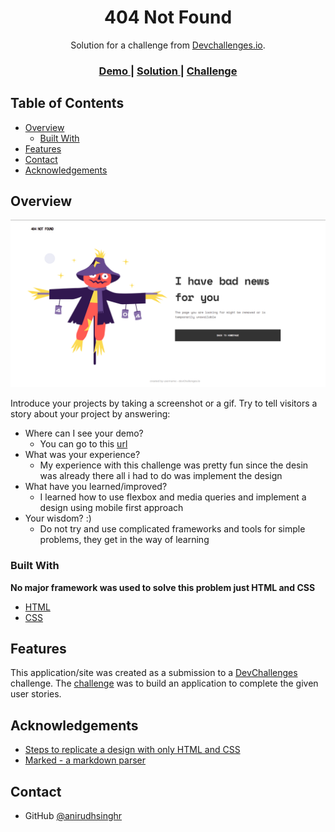 <h1 align="center">404 Not Found</h1>

<div align="center">
   Solution for a challenge from  <a href="http://devchallenges.io" target="_blank">Devchallenges.io</a>.
</div>

<div align="center">
  <h3>
    <a href="https://awesome-ride-37a065.netlify.app/">
      Demo
    </a>
    <span> | </span>
    <a href="https://github.com/anirudhsinghr/devchallenges_404_not_found">
      Solution
    </a>
    <span> | </span>
    <a href="https://devchallenges.io/challenges/wBunSb7FPrIepJZAg0sY">
      Challenge
    </a>
  </h3>
</div>

<!-- TABLE OF CONTENTS -->

## Table of Contents

- [Overview](#overview)
  - [Built With](#built-with)
- [Features](#features)
- [Contact](#contact)
- [Acknowledgements](#acknowledgements)

<!-- OVERVIEW -->

## Overview

![screenshot](https://raw.githubusercontent.com/anirudhsinghr/devchallenges_404_not_found/main/solution_screenshot.png)

Introduce your projects by taking a screenshot or a gif. Try to tell visitors a story about your project by answering:

- Where can I see your demo?
  - You can go to this [url](https://devchallenges.io/challenges/wBunSb7FPrIepJZAg0sY)
- What was your experience?
  - My experience with this challenge was pretty fun since the desin was already there all i had to do was implement the design
- What have you learned/improved?
  - I learned how to use flexbox and media queries and implement a design using mobile first approach
- Your wisdom? :)
  - Do not try and use complicated frameworks and tools for simple problems, they get in the way of learning

### Built With

<!-- This section should list any major frameworks that you built your project using. Here are a few examples.-->
**No major framework was used to solve this problem just HTML and CSS**

- [HTML](https://developer.mozilla.org/en-US/docs/Web/HTML)
- [CSS](https://developer.mozilla.org/en-US/docs/Web/CSS)

## Features

<!-- List the features of your application or follow the template. Don't share the figma file here :) -->

This application/site was created as a submission to a [DevChallenges](https://devchallenges.io/challenges) challenge. The [challenge](https://devchallenges.io/challenges/wBunSb7FPrIepJZAg0sY) was to build an application to complete the given user stories.


## Acknowledgements

<!-- This section should list any articles or add-ons/plugins that helps you to complete the project. This is optional but it will help you in the future. For exmpale -->

- [Steps to replicate a design with only HTML and CSS](https://devchallenges-blogs.web.app/how-to-replicate-design/)
- [Marked - a markdown parser](https://github.com/chjj/marked)

## Contact

- GitHub [@anirudhsinghr](https://github.com/anirudhsinghr)
